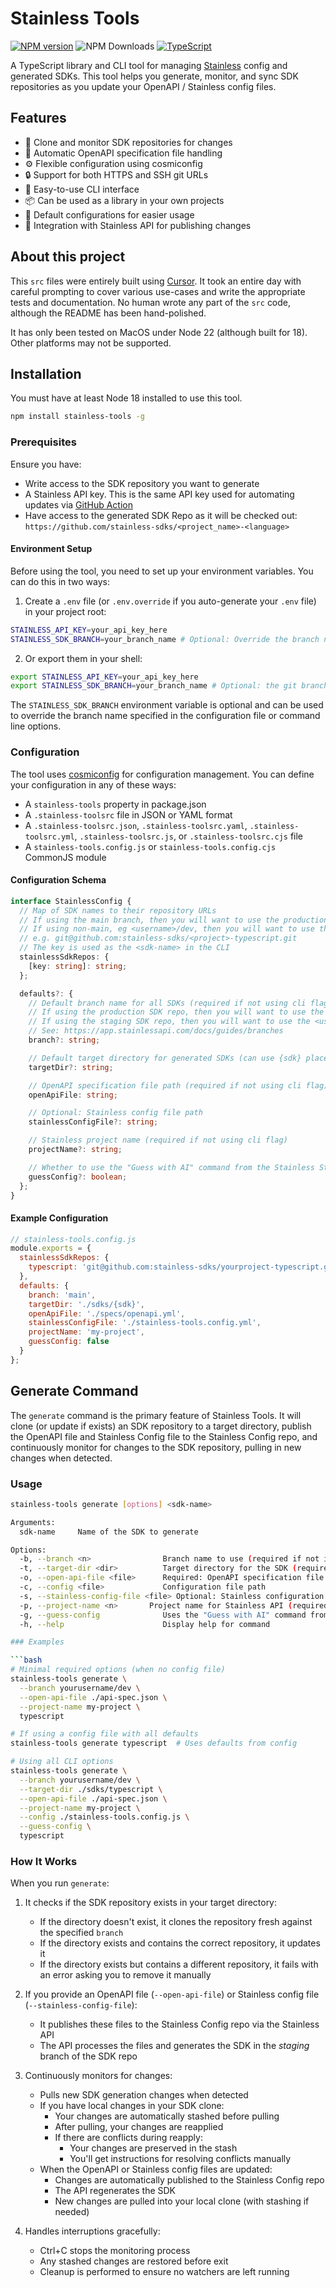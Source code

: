 # Stainless Tools

[![NPM version](https://img.shields.io/npm/v/stainless-tools.svg?style=flat-square)](https://www.npmjs.com/package/stainless-tools)
![NPM Downloads](https://img.shields.io/npm/dm/stainless-tools)
[![TypeScript](https://img.shields.io/badge/%3C%2F%3E-TypeScript-%230074c1.svg)](http://www.typescriptlang.org/)

A TypeScript library and CLI tool for managing [Stainless](https://www.stainless.com/) config and generated SDKs. This tool helps you generate, monitor, and sync SDK repositories as you update your OpenAPI / Stainless config files.

## Features

- 🔄 Clone and monitor SDK repositories for changes
- 📄 Automatic OpenAPI specification file handling
- ⚙️ Flexible configuration using cosmiconfig
- 🔒 Support for both HTTPS and SSH git URLs
- 🚀 Easy-to-use CLI interface
- 📦 Can be used as a library in your own projects
- 🎯 Default configurations for easier usage
- 🔑 Integration with Stainless API for publishing changes

## About this project

This `src` files were entirely built using [Cursor](https://www.cursor.com/). It took an entire day with careful prompting to cover various use-cases and write the appropriate tests and documentation. No human wrote any part of the `src` code, although the README has been hand-polished.

It has only been tested on MacOS under Node 22 (although built for 18). Other platforms may not be supported.

## Installation

You must have at least Node 18 installed to use this tool.

```bash
npm install stainless-tools -g
```

### Prerequisites

Ensure you have:
- Write access to the SDK repository you want to generate
- A Stainless API key. This is the same API key used for automating updates via [GitHub Action](https://app.stainlessapi.com/docs/guides/automate-updates#option-1-github-action-recommended)
- Have access to the generated SDK Repo as it will be checked out: `https://github.com/stainless-sdks/<project_name>-<language>`

#### Environment Setup

Before using the tool, you need to set up your environment variables. You can do this in two ways:

1. Create a `.env` file (or `.env.override` if you auto-generate your `.env` file) in your project root:
```bash
STAINLESS_API_KEY=your_api_key_here
STAINLESS_SDK_BRANCH=your_branch_name # Optional: Override the branch name
```

2. Or export them in your shell:
```bash
export STAINLESS_API_KEY=your_api_key_here
export STAINLESS_SDK_BRANCH=your_branch_name # Optional: the git branch name to check out for the SDK repo
```

The `STAINLESS_SDK_BRANCH` environment variable is optional and can be used to override the branch name specified in the configuration file or command line options.

### Configuration

The tool uses [cosmiconfig](https://github.com/davidtheclark/cosmiconfig) for configuration management. You can define your configuration in any of these ways:

- A `stainless-tools` property in package.json
- A `.stainless-toolsrc` file in JSON or YAML format
- A `.stainless-toolsrc.json`, `.stainless-toolsrc.yaml`, `.stainless-toolsrc.yml`, `.stainless-toolsrc.js`, or `.stainless-toolsrc.cjs` file
- A `stainless-tools.config.js` or `stainless-tools.config.cjs` CommonJS module

#### Configuration Schema

```typescript
interface StainlessConfig {
  // Map of SDK names to their repository URLs
  // If using the main branch, then you will want to use the production SDK repo
  // If using non-main, eg <username>/dev, then you will want to use the staging SDK repo
  // e.g. git@github.com:stainless-sdks/<project>-typescript.git
  // The key is used as the <sdk-name> in the CLI
  stainlessSdkRepos: {
    [key: string]: string;
  };

  defaults?: {
    // Default branch name for all SDKs (required if not using cli flag or the STAINLESS_SDK_BRANCH environment variable)
    // If using the production SDK repo, then you will want to use the main branch
    // If using the staging SDK repo, then you will want to use the <username>/dev branch
    // See: https://app.stainlessapi.com/docs/guides/branches
    branch?: string;

    // Default target directory for generated SDKs (can use {sdk} placeholder; required if not using cli flag) 
    targetDir?: string;

    // OpenAPI specification file path (required if not using cli flag)
    openApiFile: string;

    // Optional: Stainless config file path
    stainlessConfigFile?: string;

    // Stainless project name (required if not using cli flag)
    projectName?: string;

    // Whether to use the "Guess with AI" command from the Stainless Studio for the Stainless Config. Default is false.
    guessConfig?: boolean;
  };
}
```

#### Example Configuration

```javascript
// stainless-tools.config.js
module.exports = {
  stainlessSdkRepos: {
    typescript: 'git@github.com:stainless-sdks/yourproject-typescript.git',
  },
  defaults: {
    branch: 'main',
    targetDir: './sdks/{sdk}',
    openApiFile: './specs/openapi.yml',
    stainlessConfigFile: './stainless-tools.config.yml',
    projectName: 'my-project',
    guessConfig: false
  }
};
```

## Generate Command

The `generate` command is the primary feature of Stainless Tools. It will clone (or update if exists) an SDK repository to a target directory, publish the OpenAPI file and Stainless Config file to the Stainless Config repo, and continuously monitor for changes to the SDK repository, pulling in new changes when detected.

### Usage

```bash
stainless-tools generate [options] <sdk-name>

Arguments:
  sdk-name     Name of the SDK to generate

Options:
  -b, --branch <n>                Branch name to use (required if not in config)
  -t, --target-dir <dir>          Target directory for the SDK (required if not in config)
  -o, --open-api-file <file>      Required: OpenAPI specification file
  -c, --config <file>             Configuration file path
  -s, --stainless-config-file <file> Optional: Stainless configuration file
  -p, --project-name <n>       Project name for Stainless API (required when using --open-api-file)
  -g, --guess-config              Uses the "Guess with AI" command from the Stainless Studio for the Stainless Config if enabled
  -h, --help                      Display help for command

### Examples

```bash
# Minimal required options (when no config file)
stainless-tools generate \
  --branch yourusername/dev \
  --open-api-file ./api-spec.json \
  --project-name my-project \
  typescript

# If using a config file with all defaults
stainless-tools generate typescript  # Uses defaults from config

# Using all CLI options
stainless-tools generate \
  --branch yourusername/dev \
  --target-dir ./sdks/typescript \
  --open-api-file ./api-spec.json \
  --project-name my-project \
  --config ./stainless-tools.config.js \
  --guess-config \
  typescript
```

### How It Works

When you run `generate`:
1. It checks if the SDK repository exists in your target directory:
    - If the directory doesn't exist, it clones the repository fresh against the specified `branch`
    - If the directory exists and contains the correct repository, it updates it
    - If the directory exists but contains a different repository, it fails with an error asking you to remove it manually

2. If you provide an OpenAPI file (`--open-api-file`) or Stainless config file (`--stainless-config-file`):
    - It publishes these files to the Stainless Config repo via the Stainless API
    - The API processes the files and generates the SDK in the *staging* branch of the SDK repo

3. Continuously monitors for changes:
    - Pulls new SDK generation changes when detected
    - If you have local changes in your SDK clone:
        - Your changes are automatically stashed before pulling
        - After pulling, your changes are reapplied
        - If there are conflicts during reapply:
            - Your changes are preserved in the stash
            - You'll get instructions for resolving conflicts manually
    - When the OpenAPI or Stainless config files are updated:
        - Changes are automatically published to the Stainless Config repo
        - The API regenerates the SDK
        - New changes are pulled into your local clone (with stashing if needed)

4. Handles interruptions gracefully:
    - Ctrl+C stops the monitoring process
    - Any stashed changes are restored before exit
    - Cleanup is performed to ensure no watchers are left running
